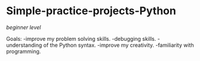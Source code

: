 # Simple-practice-projects-Python
*beginner level*

Goals:
-improve my problem solving skills.
-debugging skills.
-understanding of the Python syntax.
-improve my creativity.
-familiarity with programming. 
